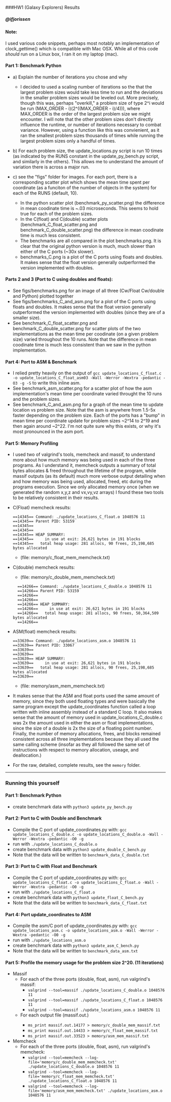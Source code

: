 
###HW1 (Galaxy Explorers) Results
##### @ifjorissen

#### Note: 
I used various code snippets, perhaps most notably an implementation of clock_gettime() which is compatible with Mac OSX. While all of this code *should* run on a Linux box, I ran it on my laptop (mac). 

#### Part 1: Benchmark Python
  * a) Explain the number of iterations you chose and why
    * I decided to used a scaling number of iterations so the that the largest problem sizes would take less time to run and the deviations in the smaller problem sizes would be leveled out. More precisely, though this was, perhaps "overkill," a problem size of type 2^i would be run (MAX_ORDER - i)(2^((MAX_ORDER - i)/4))), where MAX_ORDER is the order of the largest problem size we might encounter. I will note that the other problem sizes don't directly influence the runtime, or number of iterations necessary to combat variance. However, using a function like this was convienient, as it ran the smallest problem sizes thousands of times while running the largest problem sizes only a handful of times.

  * b) For each problem size, the update_locations.py script is run 10 times (as indicated by the RUNS constant in the update_py_bench.py script, and similarly in the others). This allows me to understand the amount of variation there is across a major run. 

  * c) see the "figs" folder for images. For each port, there is a corresponding scatter plot which shows the mean time spent per coordinate (as a funciton of the number of objects in the system) for each of the RUNS (default, 10). 
    * In the python scatter plot (benchmark_py_scatter.png) the difference in mean coodinate time is ~.03 microseconds. This seems to hold true for each of the problem sizes.  
    * In the C(float) and C(double) scatter plots (benchmark_C_float_scatter.png and benchmark_C_double_scatter.png) the difference in mean coodinate time is much less consistent.
    * The benchmarks are all compared in the plot benchmarks.png. It is clear that the original python version is much, much slower than either of the C ports (~30x slower). 
    * benchmarks_C.png is a plot of the C ports using floats and doubles. It makes sense that the float version generally outperformed the version implemented with doubles. 

#### Parts 2 and 3 (Port to C using doubles and floats):
  * See figs/benchmarks.png for an image of all three (Cw/Float Cw/double and Python) plotted together
  * See figs/benchmarks_C_and_asm.png for a plot of the C ports using floats and doubles. It makes sense that the float version generally outperformed the version implemented with doubles (since they are of a smaller size).
  * See benchmark_C_float_scatter.png and benchmark_C_double_scatter.png for scatter plots of the two implementations as the mean time per coodinate (on a given problem size) varied throughout the 10 runs. Note that the difference in mean coodinate time is much less consistent than we saw in the python implementation.


#### Part 4: Port to ASM & Benchmark
  * I relied pretty heavily on the output of `gcc update_locations_C_float.c -o update_locations_C_float_asm03 -Wall -Werror -Wextra -pedantic -O3 -g -S` to write this inline asm. 
  * See benchmark_asm_scatter.png for a scatter plot of how the asm implementation's mean time per coordinate varied throught the 10 runs and the problem sizes. 
  * See benchmark_C_and_asm.png for a graph of the mean time to update location vs problem size. Note that the asm is anywhere from 1.5-5x faster depending on the problem size. Each of the ports has a "bump" in mean time per coordinate update for problem sizes ~2^14 to 2^19 and then again around ~2^22. I'm not quite sure why this exists, or why it's most pronounced in the asm port. 


#### Part 5: Memory Profiling
  * I used two of valgrind's tools, memcheck and massif, to understand more about how much memory was being used in each of the three programs. As I understand it, memcheck outputs a summary of total bytes allocates & freed throughout the lifetime of the program, while massif outputs (as its default) much more verbose output detailing when and how memory was being used, allocated, freed, etc during the programs execution. Since we only allocated memory once (when we generated the random x,y,z and vx,vy,vz arrays) I found these two tools to be relatively consistent in their results. 

  * C(Float) memcheck results:
      ```
      ==14345== Command: ./update_locations_C_float.o 1048576 11
      ==14345== Parent PID: 53159
      ==14345== 
      ==14345== 
      ==14345== HEAP SUMMARY:
      ==14345==     in use at exit: 26,621 bytes in 191 blocks
      ==14345==   total heap usage: 281 allocs, 90 frees, 25,198,685 bytes allocated
      ```
    * (file: memory/c_float_mem_memcheck.txt)
  * C(double) memcheck results: 
    * (file: memory/c_double_mem_memcheck.txt)
    ```
      ==14266== Command: ./update_locations_C_double.o 1048576 11
      ==14266== Parent PID: 53159
      ==14266== 
      ==14266== 
      ==14266== HEAP SUMMARY:
      ==14266==     in use at exit: 26,621 bytes in 191 blocks
      ==14266==   total heap usage: 281 allocs, 90 frees, 50,364,509 bytes allocated
      ==14266==
    ```

  * ASM(float) memcheck results:
      ```
      ==33639== Command: ./update_locations_asm.o 1048576 11
      ==33639== Parent PID: 33067
      ==33639== 
      ==33639== 
      ==33639== HEAP SUMMARY:
      ==33639==     in use at exit: 26,621 bytes in 191 blocks
      ==33639==   total heap usage: 281 allocs, 90 frees, 25,198,685 bytes allocated
      ==33639==  
      ```
    * (file: memory/asm_mem_memcheck.txt)
      
  * It makes sense that the ASM and float ports used the same amount of memory, since they both used floating types and were basically the same program except the update_coordinates function called a loop written with inline assembly instead of a standard C loop. It also makes sense that the amount of memory used in update_locations_C_double.c was 2x the amount used in either the asm or float implementations, since the size of a double is 2x the size of a floating point number. Finally, the number of memory allocations, frees, and blocks remained consistent across all three implementations because they all used the same calling scheme (insofar as they all followed the same set of instructions with respect to memory allocation, useage, and deallocation.)
  * For the raw, detailed, complete results, see the `memory` folder.


---

### Running this yourself
#### Part 1: Benchmark Python
  * create benchmark data with `python3 update_py_bench.py`

#### Part 2: Port to C with Double and Benchmark
  * Compile the C port of update_coordinates.py with: `gcc update_locations_C_double.c -o update_locations_C_double.o -Wall -Werror -Wextra -pedantic -O0 -g`
  * run with `./update_locations_C_double.o`
  * create benchmark data with `python3 update_double_C_bench.py`
  * Note that the data will be written to `benchmark_data_C_double.txt`

#### Part 3: Port to C with Float and Benchmark
  * Compile the C port of update_coordinates.py with: `gcc update_locations_C_float.c -o update_locations_C_float.o -Wall -Werror -Wextra -pedantic -O0 -g`
  * run with `./update_locations_C_float.o`
  * create benchmark data with `python3 update_float_C_bench.py`
  * Note that the data will be written to `benchmark_data_C_float.txt`

#### Part 4: Port update_coordinates to ASM
  * Compile the asm/C port of update_coordinates.py with: `gcc update_locations_asm.c -o update_locations_asm.o -Wall -Werror -Wextra -pedantic -O0 -g`
  * run with `./update_locations_asm.o`
  * create benchmark data with `python3 update_asm_C_bench.py`
  * Note that the data will be written to `benchmark_data_asm.txt`


#### Part 5: Profile the memory usage for the problem size 2^20. (11 iterations)
  * Massif
    * For each of the three ports (double, float, asm), run valgrind's massif:
      * `valgrind --tool=massif ./update_locations_C_double.o 1048576 11`
      * `valgrind --tool=massif ./update_locations_C_float.o 1048576 11`
      * `valgrind --tool=massif ./update_locations_asm.o 1048576 11`
    * For each output file (massif.out.<pid>) 
      * `ms_print massif.out.14177 > memory/c_double_mem_massif.txt`
      * `ms_print massif.out.14433 > memory/c_float_mem_massif.txt`
      * `ms_print massif.out.33523 > memory/asm_mem_massif.txt`
  * Memcheck
    * For each of the three ports (double, float, asm), run valgrind's memcheck:
      * `valgrind --tool=memcheck --log-file='memory/c_double_mem_memcheck.txt' ./update_locations_C_double.o 1048576 11`
      * `valgrind --tool=memcheck --log-file='memory/c_float_mem_memcheck.txt' ./update_locations_C_float.o 1048576 11`
      * `valgrind --tool=memcheck --log-file='memory/asm_mem_memcheck.txt' ./update_locations_asm.o 1048576 11`

